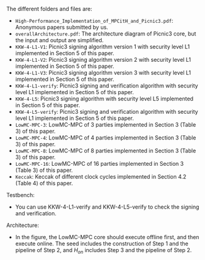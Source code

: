 The different folders and files are:

- `High-Performance_Implementation_of_MPCitH_and_Picnic3.pdf`: Anonymous papers submitted by us.
- `overallArchitecture.pdf`: The architecture diagram of Picnic3 core, but the input and output are simplified.
- `KKW-4-L1-V1`: Picnic3 signing algorithm version 1 with security level L1 implemented in Section 5 of this paper.
- `KKW-4-L1-V2`: Picnic3 signing algorithm version 2 with security level L1 implemented in Section 5 of this paper.
- `KKW-4-L1-V3`: Picnic3 signing algorithm version 3 with security level L1 implemented in Section 5 of this paper.
- `KKW-4-L1-verify`: Picnic3 signing and verification algorithm with security level L1 implemented in Section 5 of this paper.
- `KKW-4-L5`: Picnic3 signing algorithm with security level L5 implemented in Section 5 of this paper.
- `KKW-4-L5-verify`: Picnic3 signing and verification algorithm with security level L1 implemented in Section 5 of this paper.
- `LowMC-MPC-3`: LowMC-MPC of 3 parties implemented in Section 3 (Table 3) of this paper.
- `LowMC-MPC-4`: LowMC-MPC of 4 parties implemented in Section 3 (Table 3) of this paper.
- `LowMC-MPC-8`: LowMC-MPC of 8 parties implemented in Section 3 (Table 3) of this paper.
- `LowMC-MPC-16`: LowMC-MPC of 16 parties implemented in Section 3 (Table 3) of this paper.
- `Keccak`: Keccak of different clock cycles implemented in Section 4.2 (Table 4) of this paper.

Testbench:
- You can use KKW-4-L1-verify and KKW-4-L5-verify to check the signing and verification.

Architecture:
- In the figure, the LowMC-MPC core should execute offline first, and then execute online. The seed includes the construction of Step 1 and the pipeline of Step 2, and $H_{on}$ includes Step 3 and the pipeline of Step 2.
